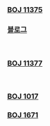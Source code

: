 ### [BOJ 11375](https://www.acmicpc.net/problem/11375)     
### [블로그](https://kibbomi.tistory.com/41)  
<br>

### [BOJ 11377](https://www.acmicpc.net/problem/11377)  
<br>

### [BOJ 1017](https://www.acmicpc.net/problem/1017)  

### [BOJ 1671](https://www.acmicpc.net/problem/1671)
